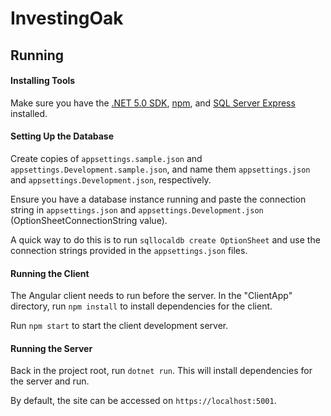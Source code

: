 ﻿# InvestingOak

## Running

#### Installing Tools

Make sure you have the [.NET 5.0 SDK](https://dotnet.microsoft.com/download/dotnet/5.0), 
[npm](https://www.npmjs.com/get-npm), and [SQL Server Express](https://www.microsoft.com/en-us/sql-server/sql-server-downloads) installed.

#### Setting Up the Database
Create copies of `appsettings.sample.json` and `appsettings.Development.sample.json`, 
and name them `appsettings.json` and `appsettings.Development.json`, respectively.

Ensure you have a database instance running and paste the connection string in 
`appsettings.json` and `appsettings.Development.json` (OptionSheetConnectionString value).

A quick way to do this is to run `sqllocaldb create OptionSheet` and use the 
connection strings provided in the `appsettings.json` files.

#### Running the Client

The Angular client needs to run before the server. In the "ClientApp" directory, 
run `npm install` to install dependencies for the client.

Run `npm start` to start the client development server.

#### Running the Server

Back in the project root, run `dotnet run`. This will install dependencies for the 
server and run.

By default, the site can be accessed on `https://localhost:5001`.
